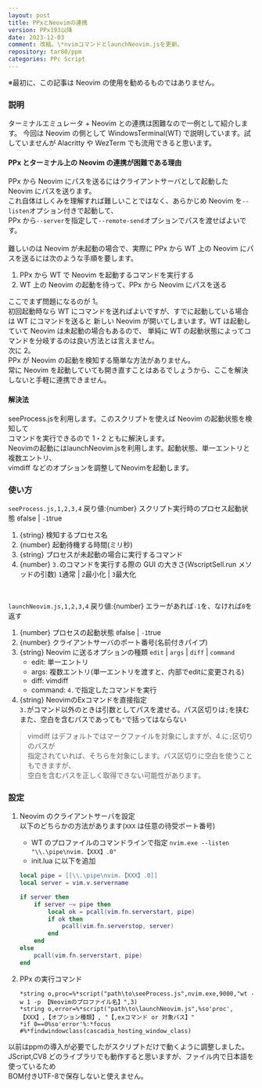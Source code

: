 ```yaml
---
layout: post
title: PPxとNeovimの連携
version: PPx193以降
date: 2023-12-03
comment: 改稿。\*nvimコマンドとlaunchNeovim.jsを更新。
repository: tar80/ppm
categories: PPc Script
---
```


※最初に、この記事は Neovim の使用を勧めるものではありません。

### 説明

ターミナルエミュレータ + Neovim との連携は困難なので一例として紹介します。
今回は Neovim の側として WindowsTerminal(WT) で説明しています。試していませんが
Alacritty や WezTerm でも流用できると思います。

#### PPx とターミナル上の Neovim の連携が困難である理由

PPx から Neovim にパスを送るにはクライアントサーバとして起動した Neovim にパスを送ります。  
これ自体はしくみを理解すれば難しいことではなく、あらかじめ Neovim を`--listen`オプション付きで起動して、  
PPx から`--server`を指定して`--remote-send`オプションでパスを渡せばよいです。  
<BR>
難しいのは Neovim が未起動の場合で、実際に PPx から WT 上の Neovim にパスを送るには次のような手順を要します。

1. PPx から WT で Neovim を起動するコマンドを実行する
1. WT 上の Neovim の起動を待って、PPx から Neovim にパスを送る

ここでまず問題になるのが 1。  
初回起動時なら WT にコマンドを送ればよいですが、すでに起動している場合は WT にコマンドを送ると
新しい Neovim が開いてしまいます。WT は起動していて Neovim は未起動の場合もあるので、
単純に WT の起動状態によってコマンドを分岐するのは良い方法とは言えません。
<BR>
次に 2。  
PPx が Neovim の起動を検知する簡単な方法がありません。  
常に Neovim を起動していても開き直すことはあるでしょうから、ここを解決しないと手軽に連携できません。

#### 解決法

seeProcess.jsを利用します。このスクリプトを使えば Neovim の起動状態を検知して  
コマンドを実行できるので 1・2 ともに解決します。  
Neovimの起動にはlaunchNeovim.jsを利用します。起動状態、単一エントリと複数エントリ、  
vimdiff などのオプションを調整してNeovimを起動します。  

### 使い方

`seeProcess.js,1,2,3,4` 戻り値:{number} スクリプト実行時のプロセス起動状態 `0`false \| `-1`true

1. {string} 検知するプロセス名
2. {number} 起動待機する時間(ミリ秒)
3. {string} プロセスが未起動の場合に実行するコマンド
4. {number} `3.`のコマンドを実行する際の GUI の大きさ(WscriptSell.run メソッドの引数) `1`通常 \| `2`最小化 \| `3`最大化

<BR>

`launchNeovim.js,1,2,3,4`
戻り値:{number} エラーがあれば`-1`を、なければ`0`を返す

1. {number} プロセスの起動状態 `0`false \| `-1`true
2. {number} クライアントサーバのポート番号(名前付きパイプ)
3. {string} Neovim に送るオプションの種類 `edit` \| `args` \| `diff` \| `command`
   - edit: 単一エントリ
   - args: 複数エントリ(単一エントリを渡すと、内部でeditに変更される)
   - diff: vimdiff
   - command: `4.`で指定したコマンドを実行
4. {string} NeovimのExコマンドを直接指定  
    `3.`がコマンド以外のときは引数としてパスを渡せる。パス区切りは`;`を挟む  
    また、空白を含むパスであっても`"`で括ってはならない

> vimdiff はデフォルトではマークファイルを対象にしますが、4.に`;`区切りのパスが  
> 指定されていれば、そちらを対象にします。パス区切りに空白を使うこともできますが、  
> 空白を含むパスを正しく取得できない可能性があります。

### 設定

1. Neovim のクライアントサーバを設定  
   以下のどちらかの方法があります(`XXX` は任意の待受ポート番号)

   - WT のプロファイルのコマンドラインで指定 `nvim.exe --listen "\\.\pipe\nvim.【XXX】.0"`
   - init.lua に以下を追加

   ```lua
   local pipe = [[\\.\pipe\nvim.【XXX】.0]]
   local server = vim.v.servername

   if server then
       if server ~= pipe then
           local ok = pcall(vim.fn.serverstart, pipe)
           if ok then
               pcall(vim.fn.serverstop, server)
           end
       end
   else
       pcall(vim.fn.serverstart, pipe)
   end
   ```

2. PPx の実行コマンド
   ```text
   *string o,proc=%*script("path\to\seeProcess.js",nvim.exe,9000,"wt -w 1 -p 【Neovimのプロファイル名】",3)
   *string o,error=%*script("path\to\launchNeovim.js",%so'proc',【XXX】,【オプション種類】, "【,exコマンド or 対象パス】"
   *if 0==0%so'error'%:*focus #%*findwindowclass(cascadia_hosting_window_class)
   ```

以前はppmの導入が必要でしたがスクリプトだけで動くように調整しました。  
JScript,CV8 どのライブラリでも動作すると思いますが、ファイル内で日本語を使っているため  
BOM付きUTF-8で保存しないと使えません。  

<script src="https://gist.github.com/tar80/c4542a656e9733271bffcba6bb5e7dac.js"></script>
